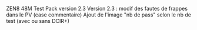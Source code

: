 ZEN8 48M Test Pack version 2.3
Version 2.3 : modif des fautes de frappes dans le PV (case commentaire)
              Ajout de l'image "nb de pass" selon le nb de test (avec ou sans DCIR+)
              
